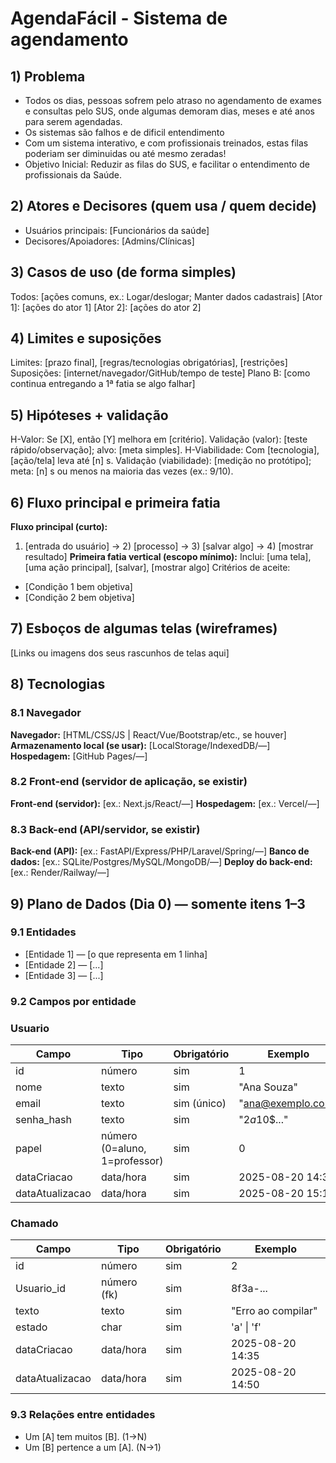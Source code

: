 # AgendaFácil - Sistema de agendamento
## 1) Problema  
- Todos os dias, pessoas sofrem pelo atraso no agendamento de exames e consultas pelo SUS, onde algumas demoram dias, meses e até anos para serem agendadas. 
- Os sistemas são falhos e de dificil entendimento
- Com um sistema interativo, e com profissionais treinados, estas filas poderiam ser diminuidas ou até mesmo zeradas! 
- Objetivo Inicial: Reduzir as filas do SUS, e facilitar o entendimento de profissionais da Saúde.
## 2) Atores e Decisores (quem usa / quem decide)
- Usuários principais: [Funcionários da saúde]
- Decisores/Apoiadores: [Admins/Clínicas]
## 3) Casos de uso (de forma simples)
<!-- Formato "Ator: ações que pode fazer".
 DICA: Use "Manter (inserir, mostrar, editar, remover)" quando for CRUD.
 EXEMPLO:
 Todos: Logar/deslogar do sistema; Manter dados cadastrais
 Professor: Manter (inserir, mostrar, editar, remover) todos os chamados
 Aluno: Manter (inserir, mostrar, editar, remover) seus chamados -->
Todos: [ações comuns, ex.: Logar/deslogar; Manter dados cadastrais]
[Ator 1]: [ações do ator 1]
[Ator 2]: [ações do ator 2]
## 4) Limites e suposições
<!-- Simples assim:
 - Limites = regras/prazos/obrigações que você não controla.
 - Suposições = coisas que você espera ter e podem falhar.
 - Plano B = como você segue com a 1ª fatia se algo falhar.
 EXEMPLO:
 Limites: entrega final até o fim da disciplina (ex.: 2025-11-30); rodar no
navegador; sem serviços pagos.
 Suposições: internet no laboratório; navegador atualizado; acesso ao GitHub; 10
min para teste rápido.
 Plano B: sem internet → rodar local e salvar em arquivo/LocalStorage; sem tempo do
professor → testar com 3 colegas. -->
Limites: [prazo final], [regras/tecnologias obrigatórias], [restrições]
Suposições: [internet/navegador/GitHub/tempo de teste]
Plano B: [como continua entregando a 1ª fatia se algo falhar]
## 5) Hipóteses + validação
<!-- Preencha as duas frases abaixo. Simples e direto.
 EXEMPLO Valor: Se o aluno ver sua posição na fila, sente mais controle e conclui
melhor a atividade.
 Validação: teste com 5 alunos; sucesso se ≥4 abrem/fecham chamado sem ajuda.
 EXEMPLO Viabilidade: Com app no navegador (HTML/CSS/JS + armazenamento local),
 criar e listar chamados responde em até 1 segundo na maioria das vezes (ex.: 9 de
cada 10).
 Validação: medir no protótipo com 30 ações; meta: pelo menos 27 de 30 ações (9/10)
em 1s ou menos. -->
H-Valor: Se [X], então [Y] melhora em [critério].
Validação (valor): [teste rápido/observação]; alvo: [meta simples].
H-Viabilidade: Com [tecnologia], [ação/tela] leva até [n] s.
Validação (viabilidade): [medição no protótipo]; meta: [n] s ou menos na maioria das
vezes (ex.: 9/10).
## 6) Fluxo principal e primeira fatia
<!-- Pense “Entrada → Processo → Saída”.
 EXEMPLO de Fluxo:
 1) Aluno faz login
 2) Clica em "Pedir ajuda" e descreve a dúvida
 3) Sistema salva e coloca na fila
 4) Lista mostra ordem e tempo desde criação
 5) Professor encerra o chamado
 EXEMPLO de 1ª fatia:
 Inclui login simples, criar chamado, listar em ordem.
 Critérios de aceite (objetivos): criar → aparece na lista com horário; encerrar →
some ou marca "fechado". -->
**Fluxo principal (curto):**
1) [entrada do usuário] → 2) [processo] → 3) [salvar algo] → 4) [mostrar resultado]
**Primeira fatia vertical (escopo mínimo):**
Inclui: [uma tela], [uma ação principal], [salvar], [mostrar algo]
Critérios de aceite:
- [Condição 1 bem objetiva]
- [Condição 2 bem objetiva]
## 7) Esboços de algumas telas (wireframes)
<!-- Vale desenho no papel (foto), Figma, Excalidraw, etc. Não precisa ser bonito,
precisa ser claro.
 EXEMPLO de telas:
 • Login
 • Lista de chamados (ordem + tempo desde criação)
 • Novo chamado (formulário simples)
 • Painel do professor (atender/encerrar)
 EXEMPLO de imagem:
 ![Wireframe - Lista de chamados](img/wf-lista-chamados.png) -->
[Links ou imagens dos seus rascunhos de telas aqui]
## 8) Tecnologias
<!-- Liste apenas o que você REALMENTE pretende usar agora. -->
### 8.1 Navegador
**Navegador:** [HTML/CSS/JS | React/Vue/Bootstrap/etc., se houver]
**Armazenamento local (se usar):** [LocalStorage/IndexedDB/—]
**Hospedagem:** [GitHub Pages/—]
### 8.2 Front-end (servidor de aplicação, se existir)
**Front-end (servidor):** [ex.: Next.js/React/—]
**Hospedagem:** [ex.: Vercel/—]
### 8.3 Back-end (API/servidor, se existir)
**Back-end (API):** [ex.: FastAPI/Express/PHP/Laravel/Spring/—]
**Banco de dados:** [ex.: SQLite/Postgres/MySQL/MongoDB/—]
**Deploy do back-end:** [ex.: Render/Railway/—]
## 9) Plano de Dados (Dia 0) — somente itens 1–3
<!-- Defina só o essencial para criar o banco depois. -->
### 9.1 Entidades
<!-- EXEMPLO:
 - Usuario — pessoa que usa o sistema (aluno/professor)
 - Chamado — pedido de ajuda criado por um usuário -->
- [Entidade 1] — [o que representa em 1 linha]
- [Entidade 2] — [...]
- [Entidade 3] — [...]
### 9.2 Campos por entidade
<!-- Use tipos simples: uuid, texto, número, data/hora, booleano, char. -->
### Usuario
| Campo | Tipo | Obrigatório | Exemplo |
|-----------------|-------------------------------|-------------|--------------------|
| id | número | sim | 1 |
| nome | texto | sim | "Ana Souza" |
| email | texto | sim (único) | "ana@exemplo.com" |
| senha_hash | texto | sim | "$2a$10$..." |
| papel | número (0=aluno, 1=professor) | sim | 0 |
| dataCriacao | data/hora | sim | 2025-08-20 14:30 |
| dataAtualizacao | data/hora | sim | 2025-08-20 15:10 |
### Chamado
| Campo | Tipo | Obrigatório | Exemplo |
|-----------------|--------------------|-------------|-------------------------|
| id | número | sim | 2 |
| Usuario_id | número (fk) | sim | 8f3a-... |
| texto | texto | sim | "Erro ao compilar" |
| estado | char | sim | 'a' \| 'f' |
| dataCriacao | data/hora | sim | 2025-08-20 14:35 |
| dataAtualizacao | data/hora | sim | 2025-08-20 14:50 |
### 9.3 Relações entre entidades
<!-- Frases simples bastam. EXEMPLO:
 Um Usuario tem muitos Chamados (1→N).
 Um Chamado pertence a um Usuario (N→1). -->
- Um [A] tem muitos [B]. (1→N)
- Um [B] pertence a um [A]. (N→1)
